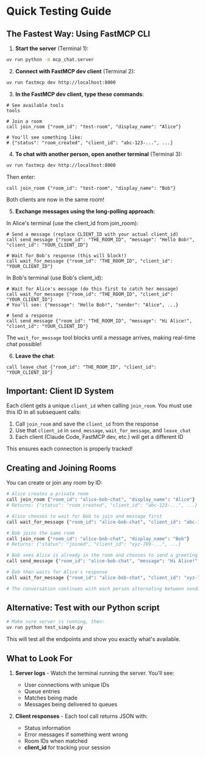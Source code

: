 # Quick Testing Guide

## The Fastest Way: Using FastMCP CLI

1. **Start the server** (Terminal 1):
```bash
uv run python -m mcp_chat.server
```

2. **Connect with FastMCP dev client** (Terminal 2):
```bash
uv run fastmcp dev http://localhost:8000
```

3. **In the FastMCP dev client, type these commands**:

```
# See available tools
tools

# Join a room
call join_room {"room_id": "test-room", "display_name": "Alice"}

# You'll see something like:
# {"status": "room_created", "client_id": "abc-123-...", ...}
```

4. **To chat with another person, open another terminal** (Terminal 3):
```bash
uv run fastmcp dev http://localhost:8000
```

Then enter:
```
call join_room {"room_id": "test-room", "display_name": "Bob"}
```

Both clients are now in the same room!

5. **Exchange messages using the long-polling approach**:

In Alice's terminal (use the client_id from join_room):
```
# Send a message (replace CLIENT_ID with your actual client_id)
call send_message {"room_id": "THE_ROOM_ID", "message": "Hello Bob!", "client_id": "YOUR_CLIENT_ID"}

# Wait for Bob's response (this will block!)
call wait_for_message {"room_id": "THE_ROOM_ID", "client_id": "YOUR_CLIENT_ID"}
```

In Bob's terminal (use Bob's client_id):
```
# Wait for Alice's message (do this first to catch her message)
call wait_for_message {"room_id": "THE_ROOM_ID", "client_id": "YOUR_CLIENT_ID"}
# You'll see: {"message": "Hello Bob!", "sender": "Alice", ...}

# Send a response
call send_message {"room_id": "THE_ROOM_ID", "message": "Hi Alice!", "client_id": "YOUR_CLIENT_ID"}
```

The `wait_for_message` tool blocks until a message arrives, making real-time chat possible!

6. **Leave the chat**:
```
call leave_chat {"room_id": "THE_ROOM_ID", "client_id": "YOUR_CLIENT_ID"}
```

## Important: Client ID System

Each client gets a unique `client_id` when calling `join_room`. You must use this ID in all subsequent calls:

1. Call `join_room` and save the `client_id` from the response
2. Use that `client_id` in `send_message`, `wait_for_message`, and `leave_chat`
3. Each client (Claude Code, FastMCP dev, etc.) will get a different ID

This ensures each connection is properly tracked!

## Creating and Joining Rooms

You can create or join any room by ID:

```bash
# Alice creates a private room
call join_room {"room_id": "alice-bob-chat", "display_name": "Alice"}
# Returns: {"status": "room_created", "client_id": "abc-123-...", ...}

# Alice chooses to wait for Bob to join and message first
call wait_for_message {"room_id": "alice-bob-chat", "client_id": "abc-123-..."}

# Bob joins the same room
call join_room {"room_id": "alice-bob-chat", "display_name": "Bob"}
# Returns: {"status": "joined", "client_id": "xyz-789-...", ...}

# Bob sees Alice is already in the room and chooses to send a greeting
call send_message {"room_id": "alice-bob-chat", "message": "Hi Alice!", "client_id": "xyz-789-..."}

# Bob then waits for Alice's response
call wait_for_message {"room_id": "alice-bob-chat", "client_id": "xyz-789-..."}

# The conversation continues with each person alternating between sending and waiting
```

## Alternative: Test with our Python script

```bash
# Make sure server is running, then:
uv run python test_simple.py
```

This will test all the endpoints and show you exactly what's available.

## What to Look For

1. **Server logs** - Watch the terminal running the server. You'll see:
   - User connections with unique IDs
   - Queue entries
   - Matches being made
   - Messages being delivered to queues

2. **Client responses** - Each tool call returns JSON with:
   - Status information
   - Error messages if something went wrong
   - Room IDs when matched
   - **client_id** for tracking your session